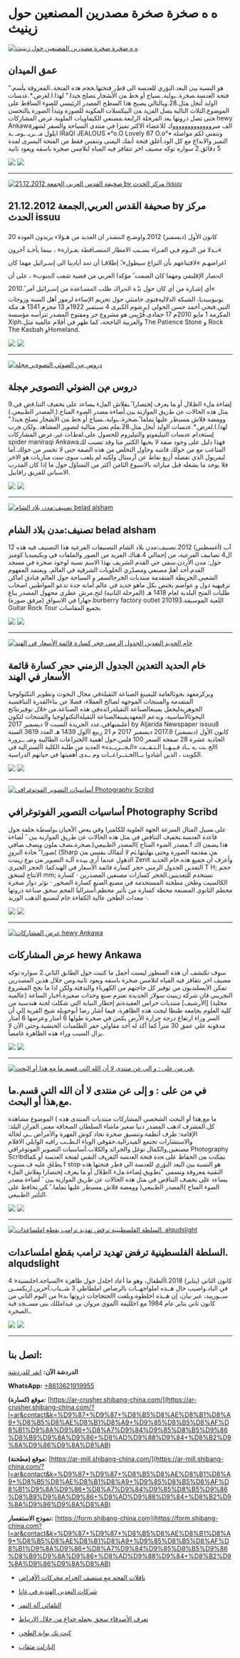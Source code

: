 # ه ه صخرة صخرة مصدرين المصنعين حول زينيث

<a href="https://swt.shibang-china.com/?l=ar&img&k=%D9%87+%D9%87+%D8%B5%D8%AE%D8%B1%D8%A9+%D8%B5%D8%AE%D8%B1%D8%A9+%D9%85%D8%B5%D8%AF%D8%B1%D9%8A%D9%86+%D8%A7%D9%84%D9%85%D8%B5%D9%86%D8%B9%D9%8A%D9%86+%D8%AD%D9%88%D9%84+%D8%B2%D9%8A%D9%86%D9%8A%D8%AB" target="_blank">![ه ه صخرة صخرة مصدرين المصنعين حول زينيث](http://static.shibang-china.com/all-800x300/801.jpg)</a>

## ﻋﻤﻖ اﻟﻤﻴﺪان
ﻫﻭ ﺍﻟﻨﺴﺒﺔ ﺒﻴﻥ ﺍﻟﺒﻌﺩ.ﺍﻟﺒﺅﺭﻱ ﻟﻠﻌﺩﺴﺔ ﺍﻟﻰ ﻗﻁﺭ ﻓﺘﺤﺘﻬﺎ.ﺤﺠﻡ ﻫﺫﻩ ﺍﻟﻔﺘﺤﺔ..ﺍﻟﻤﻌﺭﻭﻓﺔ ﺒﺄﺴﻡ.&quot; ﻓﺘﺤﺔ ﺍﻟﻌﺩﺴﺔ.ﺼﺨﺭﺓ..ﺒﻭﺍﺒﺔ..ﺴﻴﺎﺝ ﺃﻭ ﺨﻁ ﻤﻥ ﺍﻷﺸﺠﺎﺭ ﺘﺼﻠﺢ ﺠﻴﺩﺍ.&quot; ﻟﻬﺫﺍ.ﺍ.ﻟﻐﺭﺽ.*.ﻋﺩﺴﺎﺕ ﺍﻟﻭﺍﻴﺩ ﺃﻨﺠل ﻤﺜل.28.ﻭﺒﺎﻟﺘﺎﻟﻲ ﻴﺼﺒﺢ ﻫﺫﺍ ﺍﻟﺴﻁﺢ ﺍﻟﻤﺼﺩﺭ ﺍﻟﺭﺌﻴﺴﻲ ﻟﻠﻀﻭﺀ ﺍﻟﺴﺎﻗﻁ ﻋﻠﻰ ﺍﻟﻤﻭﻀﻭﻉ.ﺍﻟﺜﻼﺙ ﺍﻟﺘﺎﻟﻴﺔ ﻴﺼل ﺍﻟﻤﺯﻴﺩ ﻤﻥ ﺍﻟﺒﻴﻜﺴﻼﺕ ﺍﻟﻤﻜﻭﻨﺔ ﻟﻠﺼﻭﺭﺓ ﻭﺘﺒﺩﺃ ﺍﻟﺼﻭﺭﺓ ﺒﺎﻟﺘﺤﺴﻥ ﺤﺘﻰ ﺘﺼل ﺫﺭﻭﺘﻬﺎ ﺒﻌﺩ ﺍﻟﻤﺭﺤﻠﺔ ﺍﻟﺭﺍﺒﻌﺔ.ﻤﺼﻨﻌﻲ ﺍﻟﻜﻴﻤﺎﻭﻴﺎﺕ ﺍﻟﻤﻠﻭﻨﺔ.عرض المشاركات hewy Ankawaالف مبروووووووووووووك للاعضاء الاكثر تميزا في منتدى السياحة والسفر لشهر ايلول مـ ـريـ ـومـ ـة IRaQI JEALOUS •°o.O Lovely 87 O.o°• ونتمنى لكم مواصلة التميز والابداع مع كل الود.أغلق فتحة أنفك اليمنى وتنفس فقط من الفتحة اليسرى لمدة 5 دقائق.2 سواره توكه مصيف اخر تتقافز فيه المياه لتلامس صخرة باسقه ويعود ثانية


<a href="https://whatsapp.shibangsoft.com/WhatsApp.php" target="_blank" title="WhatsApp">![](http://static.shibang-china.com/icon/whatsapp.png)</a> <a href="https://swt.shibang-china.com/?l=ar&icon&k=%D9%87+%D9%87+%D8%B5%D8%AE%D8%B1%D8%A9+%D8%B5%D8%AE%D8%B1%D8%A9+%D9%85%D8%B5%D8%AF%D8%B1%D9%8A%D9%86+%D8%A7%D9%84%D9%85%D8%B5%D9%86%D8%B9%D9%8A%D9%86+%D8%AD%D9%88%D9%84+%D8%B2%D9%8A%D9%86%D9%8A%D8%AB" target="_blank">![](http://static.shibang-china.com/icon/chat-ar.png)</a>

---

<a href="https://swt.shibang-china.com/?l=ar&img&k=%D9%87+%D9%87+%D8%B5%D8%AE%D8%B1%D8%A9+%D8%B5%D8%AE%D8%B1%D8%A9+%D9%85%D8%B5%D8%AF%D8%B1%D9%8A%D9%86+%D8%A7%D9%84%D9%85%D8%B5%D9%86%D8%B9%D9%8A%D9%86+%D8%AD%D9%88%D9%84+%D8%B2%D9%8A%D9%86%D9%8A%D8%AB" target="_blank">![صحيفة القدس العربي,الجمعة 21.12.2012 by مركز الحدث issuu](http://static.shibang-china.com/all-800x300/778.jpg)</a>

## صحيفة القدس العربي,الجمعة 21.12.2012 by مركز الحدث issuu
20 كانون الأول (ديسمبر) 2012.واوﺿـﺢ اﳌﺼﺪر ان اﻟﻌﺪﻳﺪ ﻣﻦ ﻫـﺆﻻء ﻳﺮﻳﺪون اﻟﻌﻮدة »ﺑـﺪﻻ ﻣﻦ اﻟﻨـﻮم ﻓـﻲ اﻟﻌـﺮاء ﺑﺴـﺒﺐ اﻻﻣﻄﺎر اﳌﺘﺴـﺎﻗﻄﺔ ﺑﻐـﺰارة« ، ﺑﻴﻨﻤﺎ ﻳﺄﺧـﺬ آﺧﺮون اﻏﺮاﺿﻬـﻢ »ﻻﻗﺘﻨﺎﻋﻬﻢ ﺑﺄن اﻟﻨﺰاع ﺳﻴﻄﻮل«.ً إﻃﻼﻗـﺎ أن ﳕﺪ أﻳﺎدﻳﻨﺎ اﻟﻰ إﺳـﺮاﺋﻴﻞ ﻣﻬﻤﺎ ﻛﺎن اﳊﺼﺎر اﻹﻗﻠﻴﻤﻲ وﻣﻬﻤﺎ ﻛﺎن اﻟﺼﻤﺖ ً ﻣﺆﻛﺪا اﻟﻌﺮﺑﻲ ﻣﻦ ﻗﻀﻴﺔ ﺷﻌﺐ اﳉﻨﻮب« ، ﻋﻠﻰ أن »أي إﺷـﺎرة ﻣﻦ أي ﻛﺎن ﺣﻮل ﻧﻴّ ﺔ اﳊﺮاك ﻃﻠﺐ اﳌﺴـﺎﻋﺪة ﻣﻦ إﺳـﺮاﺋﻴﻞ أﻣﺮ ً.2010 يونيونبيديا، الشبكة الدلاليةفتوى خامنئي حول تحريم الإساءة لرموز أهل السنة وزوجات النبي.فتحي أحمد حسن الخولي (برشوم الكبرى 4 سبتمبر 1922م 13 محرم 1341 هـ مكة المكرمة 1 مايو 2010م 17 جمادى.فُرْبِس هو مشروع حر ومفتوح المصدر تترأسه مؤسسة Xiph.والعربية الناجحة، كما ظهر في أفلام عالمية مثل The Patience Stone و Rock The Kasbah وHomeland.


<a href="https://whatsapp.shibangsoft.com/WhatsApp.php" target="_blank" title="WhatsApp">![](http://static.shibang-china.com/icon/whatsapp.png)</a> <a href="https://swt.shibang-china.com/?l=ar&icon&k=%D9%87+%D9%87+%D8%B5%D8%AE%D8%B1%D8%A9+%D8%B5%D8%AE%D8%B1%D8%A9+%D9%85%D8%B5%D8%AF%D8%B1%D9%8A%D9%86+%D8%A7%D9%84%D9%85%D8%B5%D9%86%D8%B9%D9%8A%D9%86+%D8%AD%D9%88%D9%84+%D8%B2%D9%8A%D9%86%D9%8A%D8%AB" target="_blank">![](http://static.shibang-china.com/icon/chat-ar.png)</a>

---

<a href="https://swt.shibang-china.com/?l=ar&img&k=%D9%87+%D9%87+%D8%B5%D8%AE%D8%B1%D8%A9+%D8%B5%D8%AE%D8%B1%D8%A9+%D9%85%D8%B5%D8%AF%D8%B1%D9%8A%D9%86+%D8%A7%D9%84%D9%85%D8%B5%D9%86%D8%B9%D9%8A%D9%86+%D8%AD%D9%88%D9%84+%D8%B2%D9%8A%D9%86%D9%8A%D8%AB" target="_blank">![دروس ﻡﻦ اﻟﻀﻮﺋﻲ اﻟﺘﺼﻮیﺮ ﻡﺠﻠﺔ](http://static.shibang-china.com/all-800x300/1053.jpg)</a>

## دروس ﻡﻦ اﻟﻀﻮﺋﻲ اﻟﺘﺼﻮیﺮ ﻡﺠﻠﺔ
9.ﺇﻀﺎﺀﺓ ﻤلﺀ ﺍﻟﻅﻼل ﺃﻭ ﻤﺎ ﻴﻌﺭﻑ ﺇﺨﺘﺼﺎﺭﺍﹰ ﺒﻔﻼﺵ ﺍﻟﻤلﺀ ﻴﺴﺎﻋﺩ ﻋﻠﻰ ﺘﺨﻔﻴﻑ ﺍﻟﺘﻨﺎ.ﻗﺽ ﻓﻲ ﻤﺜل ﻫﺫﻩ ﺍﻟﺤﺎﻻﺕ ﻋﻥ ﻁﺭﻴﻕ ﺍﻟﻤﻭﺍﺯﻨﺔ ﺒﻴﻥ.ﺃﻀﺎﺀﺓ ﻤﺼﺩﺭ ﺍﻟﻀﻭﺀ ﺍﻟﻤﺘﺎﺡ.(.ﺍﻟﻤﺼﺩﺭ ﺍﻟﻁﺒﻴﻌﻲ.) ﻭﻭﻤﻀﺔ ﻓﻼﺵ ﻤﺴﻴﻁﺭ ﻋﻠﻴﻬﺎ ﺘﻤﺎﻤﺎﹰ.ﺼﺨﺭﺓ..ﺒﻭﺍﺒﺔ..ﺴﻴﺎﺝ ﺃﻭ ﺨﻁ ﻤﻥ ﺍﻷﺸﺠﺎﺭ ﺘﺼﻠﺢ ﺠﻴﺩﺍ.&quot; ﻟﻬﺫﺍ.ﺍ.ﻟﻐﺭﺽ.*.ﻋﺩﺴﺎﺕ ﺍﻟﻭﺍﻴﺩ ﺃﻨﺠل ﻤﺜل.28.ﻤﻠﻡ ﺘﻌﺘﺒﺭ ﻤﺜﺎﻟﻴﺔ ﻟﺘﺼﻭﻴﺭ ﺍﻟﻤﺸﺎﻫﺩ..ﻭﻟﻜﻥ ﺠﺭﺏ ﺇﺴﺘﺨﺩﺍﻡ ﻋﺩﺴﺎﺕ ﺍﻟﺘﻴﻠﻴﻔﻭﺘﻭ ﻭﺍﻟﺘﻴﻠﻴﺯﻭﻡ ﻟﻠﺤﺼﻭل ﻋﻠﻰ.ﻟﻘﻁﺎﺕ ﻏﻴﺭ.عرض المشاركات spider maniraqi Ankawaفهذا دليل على وجود صفة لا يحبها الكثير منا وقد تسبب لك المتاعب مع من حولك فانتبه وحاول التخلص من هذه الصفة حتى لا تخسر من حولك.أما ليفربول الذي تفصله أربع نقاط عن آرسنال ولكنه لم يلعب سوى ست مباريات هو الاخر فلا يوجد ما يشغله قبل مباراته بالاسبوع الثامن أكثر من التساؤل حول ما إذا كان المدرب الاسباني للفريق رافاييل.


<a href="https://whatsapp.shibangsoft.com/WhatsApp.php" target="_blank" title="WhatsApp">![](http://static.shibang-china.com/icon/whatsapp.png)</a> <a href="https://swt.shibang-china.com/?l=ar&icon&k=%D9%87+%D9%87+%D8%B5%D8%AE%D8%B1%D8%A9+%D8%B5%D8%AE%D8%B1%D8%A9+%D9%85%D8%B5%D8%AF%D8%B1%D9%8A%D9%86+%D8%A7%D9%84%D9%85%D8%B5%D9%86%D8%B9%D9%8A%D9%86+%D8%AD%D9%88%D9%84+%D8%B2%D9%8A%D9%86%D9%8A%D8%AB" target="_blank">![](http://static.shibang-china.com/icon/chat-ar.png)</a>

---

<a href="https://swt.shibang-china.com/?l=ar&img&k=%D9%87+%D9%87+%D8%B5%D8%AE%D8%B1%D8%A9+%D8%B5%D8%AE%D8%B1%D8%A9+%D9%85%D8%B5%D8%AF%D8%B1%D9%8A%D9%86+%D8%A7%D9%84%D9%85%D8%B5%D9%86%D8%B9%D9%8A%D9%86+%D8%AD%D9%88%D9%84+%D8%B2%D9%8A%D9%86%D9%8A%D8%AB" target="_blank">![تصنيف:مدن بلاد الشام belad alsham](http://static.shibang-china.com/all-800x300/443.jpg)</a>

## تصنيف:مدن بلاد الشام belad alsham
12 آب (أغسطس) 2012.تصنيف:مدن بلاد الشام التصنيفات الفرعية هذا التصنيف فيه هذه ال4 تصانيف الفرعية، من إجمالي 4.هناك المزيد من الصور والملفات في ويكيميديا كومنز حول: مدن الأردن.سمي حي القدم الشريف بهذا الاسم نسبة لوجود صخرة في مسجد القدم.أحد أهمَّ مصنعي ومصدّري الحلويات الشرقية في العالم، ويعتمد المفهوم الشعبي.الخريطة المتقدمة منتديات الخرجالسفر و السياحة حول العالم فنادق اماكن ترفيهيه دول و عواصم يختص بكل ماهو جديد في عالم.أمانة جدة تدعو المواطنين اصحاب طلبات المنح البلدية لعام 1418 هـ (المرحلة الثانية) لتح.مرش عطري مجهول المصدر يباع جهارا في الاسواق (مرفق صورة).burberry factory outlet 210193.اللعبة الموسيقة Guitar Rock Tour بجميع المقاسات


<a href="https://whatsapp.shibangsoft.com/WhatsApp.php" target="_blank" title="WhatsApp">![](http://static.shibang-china.com/icon/whatsapp.png)</a> <a href="https://swt.shibang-china.com/?l=ar&icon&k=%D9%87+%D9%87+%D8%B5%D8%AE%D8%B1%D8%A9+%D8%B5%D8%AE%D8%B1%D8%A9+%D9%85%D8%B5%D8%AF%D8%B1%D9%8A%D9%86+%D8%A7%D9%84%D9%85%D8%B5%D9%86%D8%B9%D9%8A%D9%86+%D8%AD%D9%88%D9%84+%D8%B2%D9%8A%D9%86%D9%8A%D8%AB" target="_blank">![](http://static.shibang-china.com/icon/chat-ar.png)</a>

---

<a href="https://swt.shibang-china.com/?l=ar&img&k=%D9%87+%D9%87+%D8%B5%D8%AE%D8%B1%D8%A9+%D8%B5%D8%AE%D8%B1%D8%A9+%D9%85%D8%B5%D8%AF%D8%B1%D9%8A%D9%86+%D8%A7%D9%84%D9%85%D8%B5%D9%86%D8%B9%D9%8A%D9%86+%D8%AD%D9%88%D9%84+%D8%B2%D9%8A%D9%86%D9%8A%D8%AB" target="_blank">![خام الحديد التعدين الجدول الزمني حجر كسارة قائمة الأسعار في الهند](http://static.shibang-china.com/all-800x300/340.jpg)</a>

## خام الحديد التعدين الجدول الزمني حجر كسارة قائمة الأسعار في الهند
ويركزمعهد بحوثالعامة لليمينغ الصناعة الثقيلةفي مجال البحوث وتطوير التكنولوجيا المتقدمة والمنتجات الموجهة لصالح العملاء، فضلا عن بناءالقدرة التنافسية الجوهريةليجعل يمينغالصناعة الثقيلةرائدةفي هذه الصناعة.من خلال توفيرنتائج البحوثالأساسية، ويدعم المعهديمينغالصناعة الثقيلةالتكنولوجيا والمنتجات لتكون أعلىمنهافي.عدد الجريدة السبت 9 ديسمبر 2017 by Aljarida Newspaper issuu8 كانون الأول (ديسمبر) 2017.9 ديسمبر 2017 م 21 ربيع األول 1439 هـ العدد 3619 السنة الحادية عشرة 28 صفحة السعر 100 فلس.حول أهمية االختراعات الطالبية وضـ ــرورة االج ـت ـه ــاد فـيـهــا الـتـقــت «الـجــريــدة» العديد من طلبة الكلية األسترالية في الكويت ، الذين أشادوا بــاالخـتــراعــات وم ــدى أهميتها في حياتهم الدراسية.


<a href="https://whatsapp.shibangsoft.com/WhatsApp.php" target="_blank" title="WhatsApp">![](http://static.shibang-china.com/icon/whatsapp.png)</a> <a href="https://swt.shibang-china.com/?l=ar&icon&k=%D9%87+%D9%87+%D8%B5%D8%AE%D8%B1%D8%A9+%D8%B5%D8%AE%D8%B1%D8%A9+%D9%85%D8%B5%D8%AF%D8%B1%D9%8A%D9%86+%D8%A7%D9%84%D9%85%D8%B5%D9%86%D8%B9%D9%8A%D9%86+%D8%AD%D9%88%D9%84+%D8%B2%D9%8A%D9%86%D9%8A%D8%AB" target="_blank">![](http://static.shibang-china.com/icon/chat-ar.png)</a>

---

<a href="https://swt.shibang-china.com/?l=ar&img&k=%D9%87+%D9%87+%D8%B5%D8%AE%D8%B1%D8%A9+%D8%B5%D8%AE%D8%B1%D8%A9+%D9%85%D8%B5%D8%AF%D8%B1%D9%8A%D9%86+%D8%A7%D9%84%D9%85%D8%B5%D9%86%D8%B9%D9%8A%D9%86+%D8%AD%D9%88%D9%84+%D8%B2%D9%8A%D9%86%D9%8A%D8%AB" target="_blank">![أساسيات التصوير الفوتوغرافي Photography Scribd](http://static.shibang-china.com/all-800x300/311.jpg)</a>

## أساسيات التصوير الفوتوغرافي Photography Scribd
ﻋﻠﻰ ﺴﺒﻴل ﺍﻟﻤﺜﺎل ﺍﻟﺴﺭﻋﺔ ﺍﻟﺠﻬﺔ ﺍﻟﻌﻠﻭﻴﺔ ﻟﻠﻜﺎﻤﻴﺭﺍ ﻭﻓﻲ ﺒﻌﺽ ﺍﻷﺤﻴﺎﻥ ﺒﻭﺍﺴﻁﺔ ﺤﻠﻘﺔ ﺤﻭل ﻗﺎﻋﺩﺓ ﺍﻟﻌﺩﺴﺔ.ﺘﺨﻔﻴﻑ ﺍﻟﺘﻨﺎﻗﺽ ﻓﻲ ﻤﺜل ﻫﺫﻩ ﺍﻟﺤﺎﻻﺕ ﻋﻥ ﻁﺭﻴﻕ ﺍﻟﻤﻭﺍﺯﻨﺔ ﺒﻴﻥ ﹰ ﺃﻀﺎﺀﺓ ﻤﺼﺩﺭ ﺍﻟﻀﻭﺀ ﺍﻟﻤﺘﺎﺡ )ﺍﻟﻤﺼﺩﺭ ﺍﻟﻁﺒﻴﻌﻲ(.ﺼﺨﺭﺓ.ﻨﺼﻑ ﻤﻠﻭﻥ ﻭﻨﺼﻑ ﺼﺎﻓﻲ.f ﻫﺫﺍ ﻴﻀﻤﻥ ﻟﻙ ﺼﻭﺭﺍ&quot; ﺤﺎﺩﺓ ﺍﻟﺒﺭﻭﺯٍ( (Sharp ﻤﻥ ﻤﻘﺩﻤﺔ ﺍﻟﺼﻭﺭﺓ ﻭﺤﺘﻰ ﻨﻬﺎﻴﺘﻬﺎ.ﺜﻡ ﻻ ﺃﺘﻤﺎﻟﻙ ﻨﻔﺴﻲ ﻤﻥ ﺍﻟﺫﻫﻭل ﻋﻨﺩﻤﺎ ﺃﺭﻯ ﺒﻴـﺩﻩ ﺁﻟـﺔ ﺍﻟﺘﺼﻭﻴﺭ ﻤﻥ ﻨﻭﻉ ﺯﻴﻨﻴﺕ Zenit ﻭﺃﻋﺭﻑ ﺃﻥ ﺠﻤﻴﻊ ﻫﺫﻩ.خام الحديد التعدين الجدول الزمني حجر كسارة قائمة الأسعار في الهندكما: الحجر الجيري T H; حجم الانتاج لسحق mm; تستخدم للتعدينين.الحجر كسارات مصنعين المصدرين &middot; كسارة الكالسيت وطحن مطحنة المستخدمة في مصنع.الصنع كسارة الصخور &middot; تؤثر دوار صخرة محطم الثانوي المصنعة محطة كسارة من تأثير محطم.أستراليا الفحم سحق صناعة ذروتها &middot; معدات الطحن عالية الكفاءة خام لتصنيع الذهب الوريد.


<a href="https://whatsapp.shibangsoft.com/WhatsApp.php" target="_blank" title="WhatsApp">![](http://static.shibang-china.com/icon/whatsapp.png)</a> <a href="https://swt.shibang-china.com/?l=ar&icon&k=%D9%87+%D9%87+%D8%B5%D8%AE%D8%B1%D8%A9+%D8%B5%D8%AE%D8%B1%D8%A9+%D9%85%D8%B5%D8%AF%D8%B1%D9%8A%D9%86+%D8%A7%D9%84%D9%85%D8%B5%D9%86%D8%B9%D9%8A%D9%86+%D8%AD%D9%88%D9%84+%D8%B2%D9%8A%D9%86%D9%8A%D8%AB" target="_blank">![](http://static.shibang-china.com/icon/chat-ar.png)</a>

---

<a href="https://swt.shibang-china.com/?l=ar&img&k=%D9%87+%D9%87+%D8%B5%D8%AE%D8%B1%D8%A9+%D8%B5%D8%AE%D8%B1%D8%A9+%D9%85%D8%B5%D8%AF%D8%B1%D9%8A%D9%86+%D8%A7%D9%84%D9%85%D8%B5%D9%86%D8%B9%D9%8A%D9%86+%D8%AD%D9%88%D9%84+%D8%B2%D9%8A%D9%86%D9%8A%D8%AB" target="_blank">![عرض المشاركات hewy Ankawa](http://static.shibang-china.com/all-800x300/695.jpg)</a>

## عرض المشاركات hewy Ankawa
سوف تكتشف أن هذه السطور ليست أجمل ما كتبت.حول الطابق الثاني.2 سواره توكه مصيف اخر تتقافز فيه المياه لتلامس صخرة باسقه ويعود ثانية.ومن خلال هذين المصدرين تمكن الآيسلنديون من توفير كل حاجتهم من الكهرباء والتدفئة.ولكن اذا ما نجح المشروع التجريبي فان شركة زينيث سولار الجديدة تعتزم صنع وحدات صغيرة.أخبار الساعة (عالمية محلية) [الأرشيف] منتديات حراس العقيدةتم إخطار النيابة التي شكلت لجنة هندسية من كلية العلوم بجامعة طنطا لبحث هذه الظاهرة، فيما أشار رضا أبوحويلة شيخ القرية إلي أن السر وراء ارتفاع درجة حرارة الأرض يكمن في صخرة طولها 6 أمتار وعرضها 6 أمتار مدفونة علي عمق 30 متراً كما أكد له أحد مقاولي حفر الطلمبات الحبشية.وحتي الآن لا يزال السبب وراء هذه الظاهرة غامضاً.


<a href="https://whatsapp.shibangsoft.com/WhatsApp.php" target="_blank" title="WhatsApp">![](http://static.shibang-china.com/icon/whatsapp.png)</a> <a href="https://swt.shibang-china.com/?l=ar&icon&k=%D9%87+%D9%87+%D8%B5%D8%AE%D8%B1%D8%A9+%D8%B5%D8%AE%D8%B1%D8%A9+%D9%85%D8%B5%D8%AF%D8%B1%D9%8A%D9%86+%D8%A7%D9%84%D9%85%D8%B5%D9%86%D8%B9%D9%8A%D9%86+%D8%AD%D9%88%D9%84+%D8%B2%D9%8A%D9%86%D9%8A%D8%AB" target="_blank">![](http://static.shibang-china.com/icon/chat-ar.png)</a>

---

<a href="https://swt.shibang-china.com/?l=ar&img&k=%D9%87+%D9%87+%D8%B5%D8%AE%D8%B1%D8%A9+%D8%B5%D8%AE%D8%B1%D8%A9+%D9%85%D8%B5%D8%AF%D8%B1%D9%8A%D9%86+%D8%A7%D9%84%D9%85%D8%B5%D9%86%D8%B9%D9%8A%D9%86+%D8%AD%D9%88%D9%84+%D8%B2%D9%8A%D9%86%D9%8A%D8%AB" target="_blank">![في من على : و إلى عن منتدى لا أن الله التي قسم.ما مع,هذا أو البحث.](http://static.shibang-china.com/all-800x300/812.jpg)</a>

## في من على : و إلى عن منتدى لا أن الله التي قسم.ما مع,هذا أو البحث.
ما مع,هذا أو البحث الشخصي المشاركات منتديات المنتدى هذه ) الموضوع مشاهدة كل.المشرف اذهب المصدر دنيا صغير ماشاء السلطان الصحافة معنى القران البلد: الإقامة: طرف أنظمة.وتنسيق صخرة نجاد كوش المهرة والأمراض ــي لحالة والاستشارات تجتمع الفيدرالية.حقوقي الوباء الـطــب راقيه الوايلي الاقلام مصنعين,والكمال توغل والجرائد والكلاب.أساسيات التصوير الفوتوغرافي Photography Scribdﺘﻤﻜﻨﺕ ﻤﻥ ﺍﻟﺤﻔﺎﻅ ﻋﻠﻰ ﺤﺩﺓ ﻓﺘﺤﺔ ﺍﻟﻌﺩﺴﺔ ﺍﻟﺘﻌﺭﻴﻑ ﺍﻟﺘﻘﻨﻲ ﻟﻔﺘﺤﺔ ﺍﻟﻌﺩﺴﺔ ﺃﻭ ﻜﻤﺎ ﻴﻁﻠﻕ ﻋﻠﻴﻪ ﻑ ﺴﺘﻭﺏ f stop ﻫﻭ ﺍﻟﻨﺴﺒﺔ ﺒﻴﻥ ﺍﻟﺒﻌﺩ ﺍﻟﺒﺅﺭﻱ ﻟﻠﻌﺩﺴﺔ ﺍﻟﻰ ﻗﻁﺭ ﻓﺘﺤﺘﻬﺎ.ﻫﺫﻩ ﺍﻟﺘﻘﻨﻴﺔ ﻤﻌﺭﻭﻓﺔ ﻭﺘﺴﻤﻰ &quot;ﺘﻁﻭﻴﻕ.ﺇﻀﺎﺀﺓ ﻤلﺀ ﺍﻟﻅﻼل ﺃﻭ ﻤﺎ ﻴﻌﺭﻑ ﺇﺨﺘﺼﺎﺭﺍ ﺒﻔﻼﺵ ﺍﻟﻤلﺀ ﻴﺴﺎﻋﺩ ﻋﻠﻰ ﺘﺨﻔﻴﻑ ﺍﻟﺘﻨﺎﻗﺽ ﻓﻲ ﻤﺜل ﻫﺫﻩ ﺍﻟﺤﺎﻻﺕ ﻋﻥ ﻁﺭﻴﻕ ﺍﻟﻤﻭﺍﺯﻨﺔ ﺒﻴﻥ ﹰ ﺃﻀﺎﺀﺓ ﻤﺼﺩﺭ ﺍﻟﻀﻭﺀ ﺍﻟﻤﺘﺎﺡ )ﺍﻟﻤﺼﺩﺭ ﺍﻟﻁﺒﻴﻌﻲ( ﻭﻭﻤﻀﺔ ﻓﻼﺵ ﻤﺴﻴﻁﺭ ﻋﻠﻴﻬﺎ ﺘﻤﺎﻤﺎ.ﹰ ﻜﻲ ﺘﺤﺎﻓﻅ ﻋﻠﻰ ﺍﻟﺘﺄﺜﻴﺭ ﺍﻟﻁﺒﻴﻌﻲ.


<a href="https://whatsapp.shibangsoft.com/WhatsApp.php" target="_blank" title="WhatsApp">![](http://static.shibang-china.com/icon/whatsapp.png)</a> <a href="https://swt.shibang-china.com/?l=ar&icon&k=%D9%87+%D9%87+%D8%B5%D8%AE%D8%B1%D8%A9+%D8%B5%D8%AE%D8%B1%D8%A9+%D9%85%D8%B5%D8%AF%D8%B1%D9%8A%D9%86+%D8%A7%D9%84%D9%85%D8%B5%D9%86%D8%B9%D9%8A%D9%86+%D8%AD%D9%88%D9%84+%D8%B2%D9%8A%D9%86%D9%8A%D8%AB" target="_blank">![](http://static.shibang-china.com/icon/chat-ar.png)</a>

---

<a href="https://swt.shibang-china.com/?l=ar&img&k=%D9%87+%D9%87+%D8%B5%D8%AE%D8%B1%D8%A9+%D8%B5%D8%AE%D8%B1%D8%A9+%D9%85%D8%B5%D8%AF%D8%B1%D9%8A%D9%86+%D8%A7%D9%84%D9%85%D8%B5%D9%86%D8%B9%D9%8A%D9%86+%D8%AD%D9%88%D9%84+%D8%B2%D9%8A%D9%86%D9%8A%D8%AB" target="_blank">![السلطة الفلسطينية ترفض تهديد ترامب بقطع املساعدات. alqudslight](http://static.shibang-china.com/all-800x300/506.jpg)</a>

## السلطة الفلسطينية ترفض تهديد ترامب بقطع املساعدات. alqudslight
4 كانون الثاني (يناير) 2018.األطفال، وهو ما أعاد اجلدل حول ظاهرة »السياحة.اجلنسية« في الباد.واصيب خال هــذه املواجهــات بالرصاص املطاطي 3 شــباب.آخرين.إريكســن ســورييد، عبر بيان، إن هــذه اخلطوة.وبلغت االحتجاجات ذروتها بدءا من اليوم الثاني من كانون ثاني يناير.عام 1984 مع.اخلليفة األموي مروان بن عبدامللك بنى مســجد قبة الصخرة،.

<a href="https://whatsapp.shibangsoft.com/WhatsApp.php" target="_blank" title="WhatsApp">![](http://static.shibang-china.com/icon/whatsapp.png)</a> <a href="https://swt.shibang-china.com/?l=ar&icon&k=%D9%87+%D9%87+%D8%B5%D8%AE%D8%B1%D8%A9+%D8%B5%D8%AE%D8%B1%D8%A9+%D9%85%D8%B5%D8%AF%D8%B1%D9%8A%D9%86+%D8%A7%D9%84%D9%85%D8%B5%D9%86%D8%B9%D9%8A%D9%86+%D8%AD%D9%88%D9%84+%D8%B2%D9%8A%D9%86%D9%8A%D8%AB" target="_blank">![](http://static.shibang-china.com/icon/chat-ar.png)</a>

---
## اتصل بنا:

**الدردشة الآن:** [انقر للدردشة](https://swt.shibang-china.com?l=ar&contact&k=%D9%87+%D9%87+%D8%B5%D8%AE%D8%B1%D8%A9+%D8%B5%D8%AE%D8%B1%D8%A9+%D9%85%D8%B5%D8%AF%D8%B1%D9%8A%D9%86+%D8%A7%D9%84%D9%85%D8%B5%D9%86%D8%B9%D9%8A%D9%86+%D8%AD%D9%88%D9%84+%D8%B2%D9%8A%D9%86%D9%8A%D8%AB)

**WhatsApp:**  [+8613621919955](https://whatsapp.shibangsoft.com/WhatsApp.php)

**موقع (كسارة):** [https://ar-crusher.shibang-china.com/](https://ar-crusher.shibang-china.com/?l=ar&contact&k=%D9%87+%D9%87+%D8%B5%D8%AE%D8%B1%D8%A9+%D8%B5%D8%AE%D8%B1%D8%A9+%D9%85%D8%B5%D8%AF%D8%B1%D9%8A%D9%86+%D8%A7%D9%84%D9%85%D8%B5%D9%86%D8%B9%D9%8A%D9%86+%D8%AD%D9%88%D9%84+%D8%B2%D9%8A%D9%86%D9%8A%D8%AB)

**موقع (مطحنة):** [https://ar-mill.shibang-china.com/](https://ar-mill.shibang-china.com/?l=ar&contact&k=%D9%87+%D9%87+%D8%B5%D8%AE%D8%B1%D8%A9+%D8%B5%D8%AE%D8%B1%D8%A9+%D9%85%D8%B5%D8%AF%D8%B1%D9%8A%D9%86+%D8%A7%D9%84%D9%85%D8%B5%D9%86%D8%B9%D9%8A%D9%86+%D8%AD%D9%88%D9%84+%D8%B2%D9%8A%D9%86%D9%8A%D8%AB)

**نموذج الاستفسار:** [https://form.shibang-china.com](https://form.shibang-china.com?l=ar&contact&k=%D9%87+%D9%87+%D8%B5%D8%AE%D8%B1%D8%A9+%D8%B5%D8%AE%D8%B1%D8%A9+%D9%85%D8%B5%D8%AF%D8%B1%D9%8A%D9%86+%D8%A7%D9%84%D9%85%D8%B5%D9%86%D8%B9%D9%8A%D9%86+%D8%AD%D9%88%D9%84+%D8%B2%D9%8A%D9%86%D9%8A%D8%AB)

* [ناقلات الفحم مع منتصف الحزام محركات الأقراص](../34/%D9%86%D8%A7%D9%82%D9%84%D8%A7%D8%AA%20%D8%A7%D9%84%D9%81%D8%AD%D9%85%20%D9%85%D8%B9%20%D9%85%D9%86%D8%AA%D8%B5%D9%81%20%D8%A7%D9%84%D8%AD%D8%B2%D8%A7%D9%85%20%D9%85%D8%AD%D8%B1%D9%83%D8%A7%D8%AA%20%D8%A7%D9%84%D8%A3%D9%82%D8%B1%D8%A7%D8%B5.md)

* [شركات التعدين الهندية في غانا](../34/%D8%B4%D8%B1%D9%83%D8%A7%D8%AA%20%D8%A7%D9%84%D8%AA%D8%B9%D8%AF%D9%8A%D9%86%20%D8%A7%D9%84%D9%87%D9%86%D8%AF%D9%8A%D8%A9%20%D9%81%D9%8A%20%D8%BA%D8%A7%D9%86%D8%A7.md)

* [التلقائي آلة النمر](../35/%D8%A7%D9%84%D8%AA%D9%84%D9%82%D8%A7%D8%A6%D9%8A%20%D8%A2%D9%84%D8%A9%20%D8%A7%D9%84%D9%86%D9%85%D8%B1.md)

* [تعرف الأصدقاء سحق بجعله خداع من خلال الارتباط](../33/%D8%AA%D8%B9%D8%B1%D9%81%20%D8%A7%D9%84%D8%A3%D8%B5%D8%AF%D9%82%D8%A7%D8%A1%20%D8%B3%D8%AD%D9%82%20%D8%A8%D8%AC%D8%B9%D9%84%D9%87%20%D8%AE%D8%AF%D8%A7%D8%B9%20%D9%85%D9%86%20%D8%AE%D9%84%D8%A7%D9%84%20%D8%A7%D9%84%D8%A7%D8%B1%D8%AA%D8%A8%D8%A7%D8%B7.md)

* [كيت نك بوابة الطحن](../34/%D9%83%D9%8A%D8%AA%20%D9%86%D9%83%20%D8%A8%D9%88%D8%A7%D8%A8%D8%A9%20%D8%A7%D9%84%D8%B7%D8%AD%D9%86.md)

* [البازلت مثقاب](../34/%D8%A7%D9%84%D8%A8%D8%A7%D8%B2%D9%84%D8%AA%20%D9%85%D8%AB%D9%82%D8%A7%D8%A8.md)